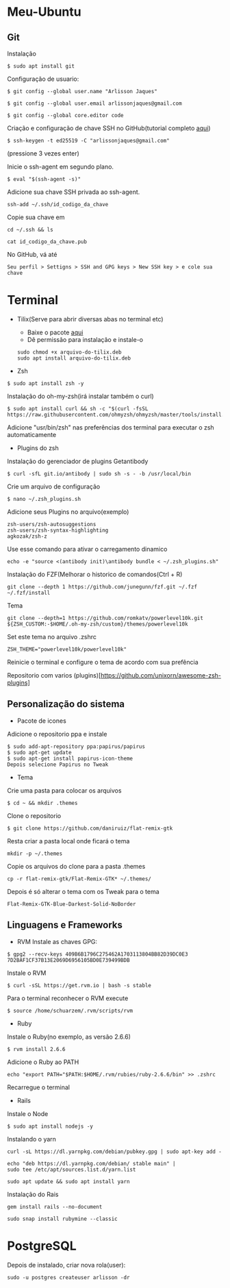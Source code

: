 # Meu-Ubuntu

## Git

Instalação
```
$ sudo apt install git
```
Configuração de usuario:
```
$ git config --global user.name "Arlisson Jaques"
```
```
$ git config --global user.email arlissonjaques@gmail.com
```
```
$ git config --global core.editor code
```
Criação e configuração de chave SSH no GitHub(tutorial completo [aqui](https://docs.github.com/pt/github/authenticating-to-github/generating-a-new-ssh-key-and-adding-it-to-the-ssh-agent))
```
$ ssh-keygen -t ed25519 -C "arlissonjaques@gmail.com"
```
(pressione 3 vezes enter)

Inicie o ssh-agent em segundo plano.
```
$ eval "$(ssh-agent -s)"
```
Adicione sua chave SSH privada ao ssh-agent.
```
ssh-add ~/.ssh/id_codigo_da_chave
```
Copie sua chave em
```
cd ~/.ssh && ls
```
```
cat id_codigo_da_chave.pub
```
No GitHub, vá até
```
Seu perfil > Settigns > SSH and GPG keys > New SSH key > e cole sua chave
```

# Terminal
* Tilix(Serve para abrir diversas abas no terminal etc)
  - Baixe o pacote [aqui](https://launchpad.net/~webupd8team/+archive/ubuntu/terminix/+packages)
  - Dê permissão para instalação e instale-o
  ```
  sudo chmod +x arquivo-do-tilix.deb
  sudo apt install arquivo-do-tilix.deb
  ```

* Zsh
```
$ sudo apt install zsh -y
```
Instalação do oh-my-zsh(irá instalar também o curl)
```
$ sudo apt install curl && sh -c "$(curl -fsSL https://raw.githubusercontent.com/ohmyzsh/ohmyzsh/master/tools/install.sh)"
```
Adicione "usr/bin/zsh" nas preferências dos terminal para executar o zsh automaticamente

* Plugins do zsh

Instalação do gerenciador de plugins Getantibody
```
$ curl -sfL git.io/antibody | sudo sh -s - -b /usr/local/bin
```
Crie um arquivo de configuração
```
$ nano ~/.zsh_plugins.sh 
```
Adicione seus Plugins no arquivo(exemplo)
```
zsh-users/zsh-autosuggestions
zsh-users/zsh-syntax-highlighting
agkozak/zsh-z
```
Use esse comando para ativar o carregamento dinamico
```
echo -e "source <(antibody init)\antibody bundle < ~/.zsh_plugins.sh"
```
Instalação do FZF(Melhorar o historico de comandos(Ctrl + R)
```
git clone --depth 1 https://github.com/junegunn/fzf.git ~/.fzf
~/.fzf/install
```
Tema
```
git clone --depth=1 https://github.com/romkatv/powerlevel10k.git ${ZSH_CUSTOM:-$HOME/.oh-my-zsh/custom}/themes/powerlevel10k
```
Set este tema no arquivo .zshrc
```
ZSH_THEME="powerlevel10k/powerlevel10k"
```
Reinicie o terminal e configure o tema de acordo com sua prefência

Repositorio com varios (plugins)[https://github.com/unixorn/awesome-zsh-plugins]


## Personalização do sistema

* Pacote de icones

Adicione o repositorio ppa e instale
```
$ sudo add-apt-repository ppa:papirus/papirus
$ sudo apt-get update
$ sudo apt-get install papirus-icon-theme
Depois selecione Papirus no Tweak
```
* Tema

Crie uma pasta para colocar os arquivos
```
$ cd ~ && mkdir .themes
```
Clone o repositorio
```
$ git clone https://github.com/daniruiz/flat-remix-gtk
```
Resta criar a pasta local onde ficará o tema
```
mkdir -p ~/.themes
```
Copie os arquivos do clone para a pasta .themes
```
cp -r flat-remix-gtk/Flat-Remix-GTK* ~/.themes/
```
Depois é só alterar o tema com os Tweak para o tema
```
Flat-Remix-GTK-Blue-Darkest-Solid-NoBorder
```
## Linguagens e Frameworks

* RVM
Instale as chaves GPG:
```
$ gpg2 --recv-keys 409B6B1796C275462A1703113804BB82D39DC0E3 7D2BAF1CF37B13E2069D6956105BD0E739499BDB
```
Instale o RVM
```
$ curl -sSL https://get.rvm.io | bash -s stable
```
Para o terminal reconhecer o RVM execute
```
$ source /home/schuarzem/.rvm/scripts/rvm
```
* Ruby

Instale o Ruby(no exemplo, as versão 2.6.6)
```
$ rvm install 2.6.6
```
Adicione o Ruby ao PATH
```
echo "export PATH="$PATH:$HOME/.rvm/rubies/ruby-2.6.6/bin" >> .zshrc
```
Recarregue o terminal

* Rails

Instale o Node
```
$ sudo apt install nodejs -y
```
Instalando o yarn
```
curl -sL https://dl.yarnpkg.com/debian/pubkey.gpg | sudo apt-key add -
```
```
echo "deb https://dl.yarnpkg.com/debian/ stable main" |
sudo tee /etc/apt/sources.list.d/yarn.list
```
```
sudo apt update && sudo apt install yarn
```
Instalação do Rais
```
gem install rails --no-document
```


```
sudo snap install rubymine --classic
```

# PostgreSQL

Depois de instalado, criar nova rola(user):
```
sudo -u postgres createuser arlisson -dr
```












